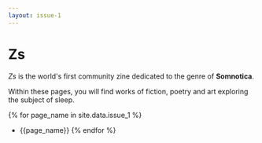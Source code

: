 ```yaml
---
layout: issue-1
---
```


# Zs

*Zs* is the world's first community zine dedicated to the genre of **Somnotica**.

Within these pages, you will find works of fiction, poetry and art exploring the subject of sleep.

{% for page_name in site.data.issue_1 %}
  * {{page_name}}
{% endfor %}
